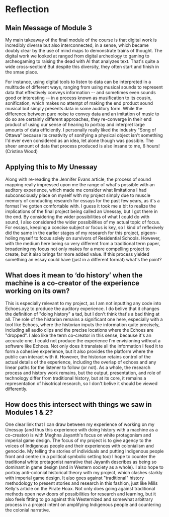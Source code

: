 # Reflection

## Main Message of Module 3

My main takeaway of the final module of the course is that digital work is incredibly diverse but also interconnected, in a sense, which became doubly clear by the use of mind maps to demonstrate trains of thought. The digital work we looked at ranged from digital archeology to gaming to archeogaming to raising the dead with AI that analyzes text. That's quite a wide cross-section! But despite this diversity, they often start and finish in the smae place. 

For instance, using digital tools to listen to data can be interpreted in a multitude of different ways, ranging from using musical sounds to represent data that effectively conveys information -- and sometimes even sounds good or interesting -- in a process known as musification to its cousin, sonification, which makes no attempt of making the end product sound musical but simply presents data in some auditory form. While the difference between pure noise to convey data and an imitation of music to do so are certainly different approaches, they re-converge in their end product of using our sense of hearing to portray and interpret large amounts of data efficiently. I personally really liked the industry "Song of Ottawa" because its creativity of sonifying a physical object isn't something I'd ever even considered as an idea, let alone though was possible. The sheer amount of data that process produced is also insane to me, 6 hours! (Cristina Wood)

## Applying this to My Unessay

Along with re-reading the Jennifer Evans article, the process of sound mapping really impressed upon me the range of what's possible with an auditory experience, which made me consider what limitations I had subconsciously place on myself with my project simply due to muscle memory of conducting research for essays for the past few years, as it's a format I've gotten comfortable with. I guess it took me a bit to realize the implications of the final project being called an Unessay, but I got there in the end. By considering the wider possibilities of what I could do with sound, I also considered the wider possibilities of my actual topic of focus. For essays, keeping a concise subject or focus is key, so I kind of reflexively did the same in the earlier stages of my research for this project, pigeon-holing myself to focus solely on survivors of Residential Schools. However, with the medium here being so very different from a traditional term paper, broadening my focus not only makes for a more compelling project to create, but it also brings far more added value. If this process yielded something an essay could have (just in a different format) what's the point?

## What does it mean to ‘do history’ when the machine is a co-creator of the experience working on its own?

This is especially relevant to my project, as I am not inputting any code into Echoes.xyz to produce the auditory experience. I do belive that it changes the definition of "doing history" a tad, but I don't think that's a bad thing at all. The role of the historian remains a significant one here, especially with a tool like Echoes, where the historian inputs the information quite precisely, including all audio clips and the precise locations where the Echoes are "dropped". I also like the term co-creator in this sense, because it's an accurate one. I could not produce the experience I'm envisioning without a software like Echoes. Not only does it translate all the information I feed it to form a cohesive experience, but it also provides the platform where the public can interact with it. However, the historian retains control of the actual details of the experience, including the overlap of echoes and any linear paths for the listener to follow (or not). As a whole, the research process and history work remains, but the output, presentation, and role of technology differ from traditional history, but at its core, it remains a representation of hisotrical research, so I don't belive it should be viewed differently.

## How does this intersect with things we saw in Modules 1 & 2?

One clear link that I can draw between my experience of working on my Unessay (and thus this experience with doing history with a machine as a co-creator) is with Meghna Jayanth's focus on white protagonism and imperial game design. The focus of my project is to give agency to the voices of Indigenous people and their experiences with colonialism and genocide. My telling the stories of individuals and putting Indigenous people front and centre (in a political symbolic setting too) I hope to counter the traditional white protagonist narrative that Jayanth describes as being so dominant in game design (and in Western society as a whole). I also hope to portray anti-colonial historical theory with my project, which clashes starkly with imperial game design. It also goes against "traditional" history methodology to present stories and research in this fashion, just like Mills Kelly's article on the Pirate Hoax. Not only does going against traditional methods open new doors of possibilities for research and learning, but it also feels fitting to go against this Westernized and somewhat arbitrary process in a project intent on amplifying Indigenous people and countering the colonial narrative.
